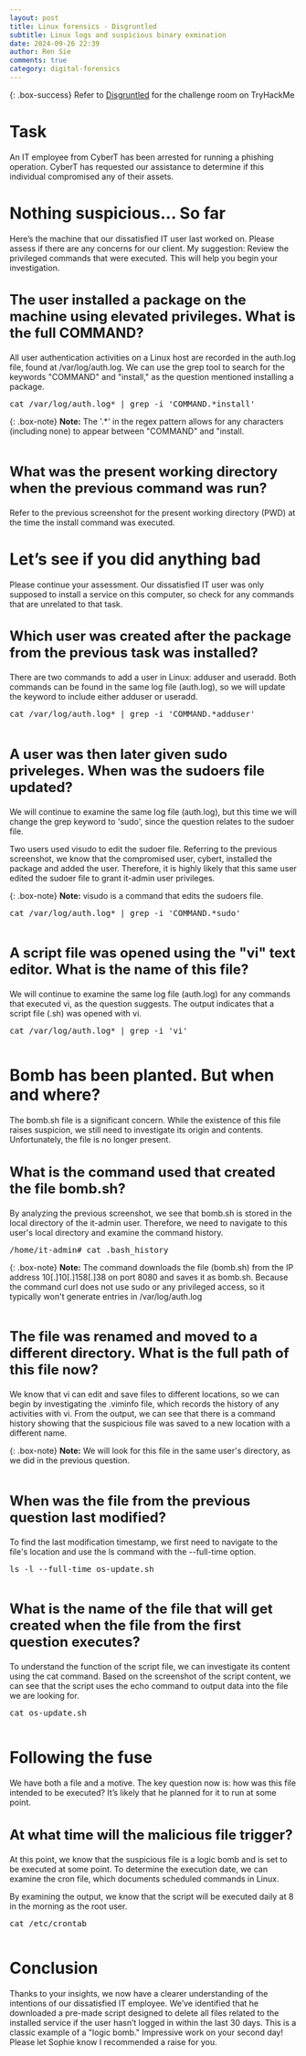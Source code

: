 ```yaml
---
layout: post
title: Linux forensics - Disgruntled
subtitle: Linux logs and suspicious binary exmination
date: 2024-09-26 22:39
author: Ren Sie
comments: true
category: digital-forensics
---
```


{: .box-success}
 Refer to [Disgruntled](https://tryhackme.com/r/room/disgruntled) for the challenge room on TryHackMe

<!-- wp:heading {"level":1,"fontSize":"large"} -->
<h1 class="wp-block-heading has-large-font-size">Task</h1>
<!-- /wp:heading -->

<!-- wp:paragraph {"align":"justify","fontSize":"small"} -->
<p class="has-text-align-justify has-small-font-size">An IT employee from CyberT has been arrested for running a phishing operation. CyberT has requested our assistance to determine if this individual compromised any of their assets.</p>
<!-- /wp:paragraph -->

<!-- wp:heading {"level":1,"fontSize":"large"} -->
<h1 class="wp-block-heading has-large-font-size">Nothing suspicious... So far</h1>
<!-- /wp:heading -->

<!-- wp:paragraph {"align":"justify","fontSize":"small"} -->
<p class="has-text-align-justify has-small-font-size">Here’s the machine that our dissatisfied IT user last worked on. Please assess if there are any concerns for our client. My suggestion: Review the privileged commands that were executed. This will help you begin your investigation.</p>
<!-- /wp:paragraph -->

<!-- wp:heading {"style":{"typography":{"fontSize":"1.5rem"}}} -->
<h2 class="wp-block-heading" style="font-size:1.5rem"><strong>The user installed a package on the machine using elevated privileges. What is the full COMMAND?</strong></h2>
<!-- /wp:heading -->

<!-- wp:paragraph {"align":"justify","fontSize":"small"} -->
<p class="has-text-align-justify has-small-font-size">All user authentication activities on a Linux host are recorded in the auth.log file, found at /var/log/auth.log. We can use the grep tool to search for the keywords "COMMAND" and "install," as the question mentioned installing a package.</p>
<!-- /wp:paragraph -->

<!-- wp:paragraph {"align":"justify","backgroundColor":"tertiary","fontSize":"small"} -->
<p class="has-text-align-justify has-tertiary-background-color has-background has-small-font-size"><kbd>cat /var/log/auth.log* | grep -i 'COMMAND.*install'</kbd></p>
<!-- /wp:paragraph -->

{: .box-note}
**Note:** The '.*' in the regex pattern allows for any characters (including none) to appear between "COMMAND" and "install.

<!-- wp:image {"id":1999,"sizeSlug":"large","linkDestination":"media"} -->
<figure class="wp-block-image size-large"><a href="https://1earnwithren.wordpress.com/wp-content/uploads/2024/09/image-701.png"><img src="https://1earnwithren.wordpress.com/wp-content/uploads/2024/09/image-701.png?w=1024" alt="" class="wp-image-1999" /></a></figure>
<!-- /wp:image -->

<!-- wp:heading {"style":{"typography":{"fontSize":"1.5rem"}}} -->
<h2 class="wp-block-heading" style="font-size:1.5rem"><strong>What was the present working directory when the previous command was run?</strong></h2>
<!-- /wp:heading -->

<!-- wp:paragraph {"align":"justify","fontSize":"small"} -->
<p class="has-text-align-justify has-small-font-size">Refer to the previous screenshot for the present working directory (PWD) at the time the install command was executed.</p>
<!-- /wp:paragraph -->

<!-- wp:heading {"level":1,"fontSize":"large"} -->
<h1 class="wp-block-heading has-large-font-size">Let’s see if you did anything bad</h1>
<!-- /wp:heading -->

<!-- wp:paragraph {"align":"justify","fontSize":"small"} -->
<p class="has-text-align-justify has-small-font-size">Please continue your assessment. Our dissatisfied IT user was only supposed to install a service on this computer, so check for any commands that are unrelated to that task.</p>
<!-- /wp:paragraph -->

<!-- wp:heading {"style":{"typography":{"fontSize":"1.5rem"}}} -->
<h2 class="wp-block-heading" style="font-size:1.5rem"><strong>Which user was created after the package from the previous task was installed?</strong></h2>
<!-- /wp:heading -->

<!-- wp:paragraph {"align":"justify","fontSize":"small"} -->
<p class="has-text-align-justify has-small-font-size">There are two commands to add a user in Linux: adduser and useradd. Both commands can be found in the same log file (auth.log), so we will update the keyword to include either adduser or useradd.</p>
<!-- /wp:paragraph -->

<!-- wp:paragraph {"align":"justify","backgroundColor":"tertiary","fontSize":"small"} -->
<p class="has-text-align-justify has-tertiary-background-color has-background has-small-font-size"><kbd>cat /var/log/auth.log* | grep -i 'COMMAND.*adduser'</kbd></p>
<!-- /wp:paragraph -->

<!-- wp:image {"id":2002,"sizeSlug":"large","linkDestination":"media"} -->
<figure class="wp-block-image size-large"><a href="https://1earnwithren.wordpress.com/wp-content/uploads/2024/09/image-702.png"><img src="https://1earnwithren.wordpress.com/wp-content/uploads/2024/09/image-702.png?w=1024" alt="" class="wp-image-2002" /></a></figure>
<!-- /wp:image -->

<!-- wp:heading {"style":{"typography":{"fontSize":"1.5rem"}}} -->
<h2 class="wp-block-heading" style="font-size:1.5rem"><strong>A user was then later given sudo priveleges. When was the sudoers file updated?</strong></h2>
<!-- /wp:heading -->

<!-- wp:paragraph {"align":"justify","fontSize":"small"} -->
<p class="has-text-align-justify has-small-font-size">We will continue to examine the same log file (auth.log), but this time we will change the grep keyword to 'sudo', since the question relates to the sudoer file.</p>
<!-- /wp:paragraph -->

<!-- wp:paragraph {"align":"justify","fontSize":"small"} -->
<p class="has-text-align-justify has-small-font-size">Two users used visudo to edit the sudoer file. Referring to the previous screenshot, we know that the compromised user, cybert, installed the package and added the user. Therefore, it is highly likely that this same user edited the sudoer file to grant it-admin user privileges.</p>
<!-- /wp:paragraph -->

{: .box-note}
**Note:** visudo is a command that edits the sudoers file.

<!-- wp:paragraph {"align":"justify","backgroundColor":"tertiary","fontSize":"small"} -->
<p class="has-text-align-justify has-tertiary-background-color has-background has-small-font-size"><kbd>cat /var/log/auth.log* | grep -i 'COMMAND.*sudo'</kbd></p>
<!-- /wp:paragraph -->

<!-- wp:image {"id":2003,"sizeSlug":"large","linkDestination":"media"} -->
<figure class="wp-block-image size-large"><a href="https://1earnwithren.wordpress.com/wp-content/uploads/2024/09/image-703.png"><img src="https://1earnwithren.wordpress.com/wp-content/uploads/2024/09/image-703.png?w=1024" alt="" class="wp-image-2003" /></a></figure>
<!-- /wp:image -->

<!-- wp:heading {"style":{"typography":{"fontSize":"1.5rem"}}} -->
<h2 class="wp-block-heading" style="font-size:1.5rem"><strong>A script file was opened using the "vi" text editor. What is the name of this file?</strong></h2>
<!-- /wp:heading -->

<!-- wp:paragraph {"align":"justify","fontSize":"small"} -->
<p class="has-text-align-justify has-small-font-size">We will continue to examine the same log file (auth.log) for any commands that executed vi, as the question suggests. The output indicates that a script file (.sh) was opened with vi.</p>
<!-- /wp:paragraph -->

<!-- wp:paragraph {"align":"justify","backgroundColor":"tertiary","fontSize":"small"} -->
<p class="has-text-align-justify has-tertiary-background-color has-background has-small-font-size"><kbd>cat /var/log/auth.log* | grep -i 'vi'</kbd></p>
<!-- /wp:paragraph -->

<!-- wp:image {"id":2005,"sizeSlug":"large","linkDestination":"media"} -->
<figure class="wp-block-image size-large"><a href="https://1earnwithren.wordpress.com/wp-content/uploads/2024/09/image-704.png"><img src="https://1earnwithren.wordpress.com/wp-content/uploads/2024/09/image-704.png?w=1024" alt="" class="wp-image-2005" /></a></figure>
<!-- /wp:image -->

<!-- wp:heading {"level":1,"fontSize":"large"} -->
<h1 class="wp-block-heading has-large-font-size">Bomb has been planted. But when and where?</h1>
<!-- /wp:heading -->

<!-- wp:paragraph {"align":"justify","fontSize":"small"} -->
<p class="has-text-align-justify has-small-font-size">The bomb.sh file is a significant concern. While the existence of this file raises suspicion, we still need to investigate its origin and contents. Unfortunately, the file is no longer present.</p>
<!-- /wp:paragraph -->

<!-- wp:heading {"style":{"typography":{"fontSize":"1.5rem"}}} -->
<h2 class="wp-block-heading" style="font-size:1.5rem"><strong>What is the command used that created the file bomb.sh?</strong></h2>
<!-- /wp:heading -->

<!-- wp:paragraph {"align":"justify","fontSize":"small"} -->
<p class="has-text-align-justify has-small-font-size">By analyzing the previous screenshot, we see that bomb.sh is stored in the local directory of the it-admin user. Therefore, we need to navigate to this user's local directory and examine the command history.</p>
<!-- /wp:paragraph -->

<!-- wp:paragraph {"align":"justify","backgroundColor":"tertiary","fontSize":"small"} -->
<p class="has-text-align-justify has-tertiary-background-color has-background has-small-font-size"><kbd>/home/it-admin# cat .bash_history</kbd></p>
<!-- /wp:paragraph -->

{: .box-note}
**Note:** The command downloads the file (bomb.sh) from the IP address 10[.]10[.]158[.]38 on port 8080 and saves it as bomb.sh. Because the command curl does not use sudo or any privileged access, so it typically won't generate entries in /var/log/auth.log

<!-- wp:image {"id":2007,"sizeSlug":"large","linkDestination":"media"} -->
<figure class="wp-block-image size-large"><a href="https://1earnwithren.wordpress.com/wp-content/uploads/2024/09/image-705.png"><img src="https://1earnwithren.wordpress.com/wp-content/uploads/2024/09/image-705.png?w=1024" alt="" class="wp-image-2007" /></a></figure>
<!-- /wp:image -->

<!-- wp:heading {"style":{"typography":{"fontSize":"1.5rem"}}} -->
<h2 class="wp-block-heading" style="font-size:1.5rem"><strong>The file was renamed and moved to a different directory. What is the full path of this file now?</strong></h2>
<!-- /wp:heading -->

<!-- wp:paragraph {"align":"justify","fontSize":"small"} -->
<p class="has-text-align-justify has-small-font-size">We know that vi can edit and save files to different locations, so we can begin by investigating the .viminfo file, which records the history of any activities with vi. From the output, we can see that there is a command history showing that the suspicious file was saved to a new location with a different name.</p>
<!-- /wp:paragraph -->

{: .box-note}
**Note:** We will look for this file in the same user's directory, as we did in the previous question.

<!-- wp:image {"id":2008,"sizeSlug":"large","linkDestination":"media"} -->
<figure class="wp-block-image size-large"><a href="https://1earnwithren.wordpress.com/wp-content/uploads/2024/09/image-706.png"><img src="https://1earnwithren.wordpress.com/wp-content/uploads/2024/09/image-706.png?w=1024" alt="" class="wp-image-2008" /></a></figure>
<!-- /wp:image -->

<!-- wp:heading {"style":{"typography":{"fontSize":"1.5rem"}}} -->
<h2 class="wp-block-heading" style="font-size:1.5rem"><strong>When was the file from the previous question last modified? </strong></h2>
<!-- /wp:heading -->

<!-- wp:paragraph {"align":"justify","fontSize":"small"} -->
<p class="has-text-align-justify has-small-font-size">To find the last modification timestamp, we first need to navigate to the file's location and use the ls command with the --full-time option.</p>
<!-- /wp:paragraph -->

<!-- wp:paragraph {"align":"justify","backgroundColor":"tertiary","fontSize":"small"} -->
<p class="has-text-align-justify has-tertiary-background-color has-background has-small-font-size"><kbd>ls -l --full-time os-update.sh</kbd></p>
<!-- /wp:paragraph -->

<!-- wp:image {"id":2010,"sizeSlug":"large","linkDestination":"media"} -->
<figure class="wp-block-image size-large"><a href="https://1earnwithren.wordpress.com/wp-content/uploads/2024/09/image-707.png"><img src="https://1earnwithren.wordpress.com/wp-content/uploads/2024/09/image-707.png?w=1024" alt="" class="wp-image-2010" /></a></figure>
<!-- /wp:image -->

<!-- wp:heading {"style":{"typography":{"fontSize":"1.5rem"}}} -->
<h2 class="wp-block-heading" style="font-size:1.5rem"><strong>What is the name of the file that will get created when the file from the first question executes?</strong></h2>
<!-- /wp:heading -->

<!-- wp:paragraph {"align":"justify","fontSize":"small"} -->
<p class="has-text-align-justify has-small-font-size">To understand the function of the script file, we can investigate its content using the cat command. Based on the screenshot of the script content, we can see that the script uses the echo command to output data into the file we are looking for.</p>
<!-- /wp:paragraph -->

<!-- wp:paragraph {"align":"justify","backgroundColor":"tertiary","fontSize":"small"} -->
<p class="has-text-align-justify has-tertiary-background-color has-background has-small-font-size"><kbd>cat os-update.sh</kbd></p>
<!-- /wp:paragraph -->

<!-- wp:image {"id":2011,"sizeSlug":"large","linkDestination":"media"} -->
<figure class="wp-block-image size-large"><a href="https://1earnwithren.wordpress.com/wp-content/uploads/2024/09/image-708.png"><img src="https://1earnwithren.wordpress.com/wp-content/uploads/2024/09/image-708.png?w=1024" alt="" class="wp-image-2011" /></a></figure>
<!-- /wp:image -->

<!-- wp:heading {"level":1,"fontSize":"large"} -->
<h1 class="wp-block-heading has-large-font-size">Following the fuse</h1>
<!-- /wp:heading -->

<!-- wp:paragraph {"align":"justify","fontSize":"small"} -->
<p class="has-text-align-justify has-small-font-size">We have both a file and a motive. The key question now is: how was this file intended to be executed? It’s likely that he planned for it to run at some point.</p>
<!-- /wp:paragraph -->

<!-- wp:heading {"style":{"typography":{"fontSize":"1.5rem"}}} -->
<h2 class="wp-block-heading" style="font-size:1.5rem"><strong>At what time will the malicious file trigger?</strong></h2>
<!-- /wp:heading -->

<!-- wp:paragraph {"align":"justify","fontSize":"small"} -->
<p class="has-text-align-justify has-small-font-size">At this point, we know that the suspicious file is a logic bomb and is set to be executed at some point. To determine the execution date, we can examine the cron file, which documents scheduled commands in Linux.</p>
<!-- /wp:paragraph -->

<!-- wp:paragraph {"align":"justify","fontSize":"small"} -->
<p class="has-text-align-justify has-small-font-size">By examining the output, we know that the script will be executed daily at 8 in the morning as the root user.</p>
<!-- /wp:paragraph -->

<!-- wp:paragraph {"align":"justify","backgroundColor":"tertiary","fontSize":"small"} -->
<p class="has-text-align-justify has-tertiary-background-color has-background has-small-font-size"><kbd>cat /etc/crontab</kbd></p>
<!-- /wp:paragraph -->

<!-- wp:image {"id":2013,"sizeSlug":"large","linkDestination":"none"} -->
<figure class="wp-block-image size-large"><img src="https://1earnwithren.wordpress.com/wp-content/uploads/2024/09/image-709.png?w=1024" alt="" class="wp-image-2013" /></figure>
<!-- /wp:image -->

<!-- wp:heading {"level":1,"fontSize":"large"} -->
<h1 class="wp-block-heading has-large-font-size">Conclusion</h1>
<!-- /wp:heading -->

<!-- wp:paragraph {"align":"justify","fontSize":"small"} -->
<p class="has-text-align-justify has-small-font-size">Thanks to your insights, we now have a clearer understanding of the intentions of our dissatisfied IT employee. We’ve identified that he downloaded a pre-made script designed to delete all files related to the installed service if the user hasn’t logged in within the last 30 days. This is a classic example of a "logic bomb." Impressive work on your second day! Please let Sophie know I recommended a raise for you.</p>
<!-- /wp:paragraph -->

